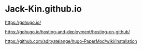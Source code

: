 # Jack-Kin.github.io

https://gohugo.io/

https://gohugo.io/hosting-and-deployment/hosting-on-github/

https://github.com/adityatelange/hugo-PaperMod/wiki/Installation
